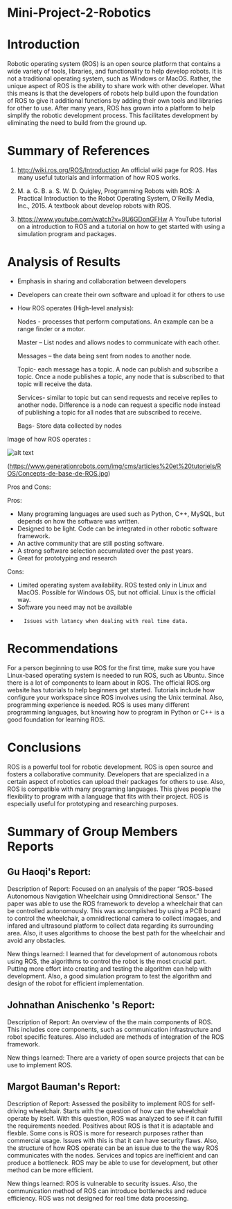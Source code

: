 # Mini-Project-2-Robotics

# Introduction
Robotic operating system (ROS) is an open source platform that contains a wide variety of tools, libraries, and functionality to help develop robots. It is not a traditional operating system, such as Windows or MacOS. Rather, the unique aspect of ROS is the ability to share work with other developer. What this means is that the developers of robots help build upon the foundation of ROS to give it additional functions by adding their own tools and libraries for other to use. After many years, ROS has grown into a platform to help simplify the robotic development process. This facilitates development by eliminating the need to build from the ground up. 

# Summary of References
1.	http://wiki.ros.org/ROS/Introduction
An official wiki page for ROS. Has many useful tutorials and information of how ROS works. 

2.	M. a. G. B. a. S. W. D. Quigley, Programming Robots with ROS: A Practical Introduction to the Robot Operating System, O'Reilly Media, Inc., 2015.
A textbook about develop robots with ROS.

3.	https://www.youtube.com/watch?v=9U6GDonGFHw
A YouTube tutorial on a introduction to ROS and a tutorial on how to get started with using a simulation program and packages.

# Analysis of Results
- Emphasis in sharing and collaboration between developers
- Developers can create their own software and upload it for others to use
- How ROS operates (High-level analysis):

	Nodes - processes that perform computations. An example can be a range finder or a motor. 
	
	Master – List nodes and allows nodes to communicate with each other.
	
	Messages – the data being sent from nodes to another node.
	
	Topic- each message has a topic. A node can publish and subscribe a topic. Once a node publishes a topic, any node that 	is subscribed to that topic will receive the data.  
	
	Services- similar to topic but can send requests and receive replies to another node. Difference is a node can request a 	specific node instead of publishing a topic for all nodes that are subscribed to receive.
	
	Bags- Store data collected by nodes	
	
Image of how ROS operates :
	
![alt text](https://www.generationrobots.com/img/cms/articles%20et%20tutoriels/ROS/Concepts-de-base-de-ROS.jpg)
	
(https://www.generationrobots.com/img/cms/articles%20et%20tutoriels/ROS/Concepts-de-base-de-ROS.jpg)	

Pros and Cons:

Pros:
-	Many programing languages are used such as Python, C++, MySQL, but depends on how the software was written.
-	Designed to be light. Code can be integrated in other robotic software framework.
-	An active community that are still posting software.
-	A strong software selection accumulated over the past years.
-	Great for prototyping and research

Cons:
-	Limited operating system availability. ROS tested only in Linux and MacOS. Possible for Windows OS, but not official. Linux is the official way.
-	Software you need may not be available 
-       Issues with latancy when dealing with real time data.


# Recommendations
For a person beginning to use ROS for the first time, make sure you have Linux-based operating system is needed to run ROS, such as Ubuntu. Since there is a lot of components to learn about in ROS. The official ROS.org website has tutorials to help beginners get started. Tutorials include how configure your workspace since ROS involves using the Unix terminal. Also, programming experience is needed. ROS is uses many different programming languages, but knowing how to program in Python or C++ is a good foundation for learning ROS.

# Conclusions
ROS is a powerful tool for robotic development. ROS is open source and fosters a collaborative community. Developers that are specialized in a certain aspect of robotics can upload their packages for others to use. Also, ROS is compatible with many programing languages. This gives people the flexibility to program with a language that fits with their project. ROS is especially useful for prototyping and researching purposes.

# Summary of Group Members Reports

Gu Haoqi's Report:
--------------------------------------------------------------------------------------------------------------------------------
Description of Report: 
Focused on an analysis of the paper “ROS-based Autonomous Navigation Wheelchair using Omnidirectional Sensor.” The paper was able to use the ROS framework to develop a wheelchair that can be controlled autonomously. This was accomplished by using a PCB board to control the wheelchair, a omnidirectional camera to collect imagaes, and infared and ultrasound platform to collect data regarding its surrounding area. Also, it uses algorithms to choose the best path for the wheelchair and avoid any obstacles. 

New things learned:
I learned that for development of autonomous robots using ROS, the algorithms to control the robot is the most crucial part. Putting more effort into creating and testing the algorithm can help with development. Also, a good simulation program to test the algorithm and design of the robot for efficient implementation.

Johnathan Anischenko 's Report:
--------------------------------------------------------------------------------------------------------------------------------
Description of Report: 
An overview of the the main components of ROS. This includes core components, such as communication infrastructure and robot specific features. Also included are methods of integration of the ROS framework. 

New things learned:
There are a variety of open source projects that can be use to implement ROS. 



Margot Bauman's Report:
--------------------------------------------------------------------------------------------------------------------------------
Description of Report: 
Assessed the posibility to implement ROS for self-driving wheelchair. Starts with the question of how can the wheelchair operate by itself. With this question, ROS was analyzed to see if it can fulfill the requirements needed. Positives about ROS is that it is adaptable and flexble. Some cons is ROS is more for research purposes rather than commercial usage. Issues with this is that it can have security flaws. Also, the structure of how ROS operate can be an issue due to the the way ROS communicates with the nodes. Services and topics are inefficient and can produce a bottleneck. ROS may be able to use for development, but other method can be more efficient.

New things learned: 
ROS is vulnerable to security issues. Also, the communication method of ROS can introduce bottlenecks and reduce efficiency. ROS was not designed for real time data processing.

